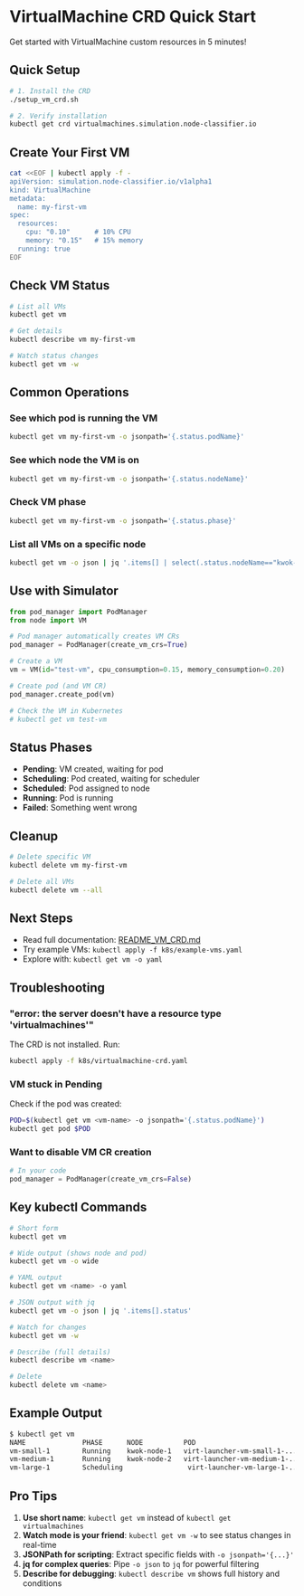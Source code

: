 # VirtualMachine CRD Quick Start

Get started with VirtualMachine custom resources in 5 minutes!

## Quick Setup

```bash
# 1. Install the CRD
./setup_vm_crd.sh

# 2. Verify installation
kubectl get crd virtualmachines.simulation.node-classifier.io
```

## Create Your First VM

```bash
cat <<EOF | kubectl apply -f -
apiVersion: simulation.node-classifier.io/v1alpha1
kind: VirtualMachine
metadata:
  name: my-first-vm
spec:
  resources:
    cpu: "0.10"      # 10% CPU
    memory: "0.15"   # 15% memory
  running: true
EOF
```

## Check VM Status

```bash
# List all VMs
kubectl get vm

# Get details
kubectl describe vm my-first-vm

# Watch status changes
kubectl get vm -w
```

## Common Operations

### See which pod is running the VM

```bash
kubectl get vm my-first-vm -o jsonpath='{.status.podName}'
```

### See which node the VM is on

```bash
kubectl get vm my-first-vm -o jsonpath='{.status.nodeName}'
```

### Check VM phase

```bash
kubectl get vm my-first-vm -o jsonpath='{.status.phase}'
```

### List all VMs on a specific node

```bash
kubectl get vm -o json | jq '.items[] | select(.status.nodeName=="kwok-node-1") | .metadata.name'
```

## Use with Simulator

```python
from pod_manager import PodManager
from node import VM

# Pod manager automatically creates VM CRs
pod_manager = PodManager(create_vm_crs=True)

# Create a VM
vm = VM(id="test-vm", cpu_consumption=0.15, memory_consumption=0.20)

# Create pod (and VM CR)
pod_manager.create_pod(vm)

# Check the VM in Kubernetes
# kubectl get vm test-vm
```

## Status Phases

- **Pending**: VM created, waiting for pod
- **Scheduling**: Pod created, waiting for scheduler
- **Scheduled**: Pod assigned to node
- **Running**: Pod is running
- **Failed**: Something went wrong

## Cleanup

```bash
# Delete specific VM
kubectl delete vm my-first-vm

# Delete all VMs
kubectl delete vm --all
```

## Next Steps

- Read full documentation: [README_VM_CRD.md](README_VM_CRD.md)
- Try example VMs: `kubectl apply -f k8s/example-vms.yaml`
- Explore with: `kubectl get vm -o yaml`

## Troubleshooting

### "error: the server doesn't have a resource type 'virtualmachines'"

The CRD is not installed. Run:
```bash
kubectl apply -f k8s/virtualmachine-crd.yaml
```

### VM stuck in Pending

Check if the pod was created:
```bash
POD=$(kubectl get vm <vm-name> -o jsonpath='{.status.podName}')
kubectl get pod $POD
```

### Want to disable VM CR creation

```python
# In your code
pod_manager = PodManager(create_vm_crs=False)
```

## Key kubectl Commands

```bash
# Short form
kubectl get vm

# Wide output (shows node and pod)
kubectl get vm -o wide

# YAML output
kubectl get vm <name> -o yaml

# JSON output with jq
kubectl get vm -o json | jq '.items[].status'

# Watch for changes
kubectl get vm -w

# Describe (full details)
kubectl describe vm <name>

# Delete
kubectl delete vm <name>
```

## Example Output

```bash
$ kubectl get vm
NAME              PHASE      NODE          POD                            CPU     MEMORY   AGE
vm-small-1        Running    kwok-node-1   virt-launcher-vm-small-1-...   0.05    0.08     5m
vm-medium-1       Running    kwok-node-2   virt-launcher-vm-medium-1-..   0.15    0.20     5m
vm-large-1        Scheduling                virt-launcher-vm-large-1-...   0.30    0.40     10s
```

## Pro Tips

1. **Use short name**: `kubectl get vm` instead of `kubectl get virtualmachines`
2. **Watch mode is your friend**: `kubectl get vm -w` to see status changes in real-time
3. **JSONPath for scripting**: Extract specific fields with `-o jsonpath='{...}'`
4. **jq for complex queries**: Pipe `-o json` to `jq` for powerful filtering
5. **Describe for debugging**: `kubectl describe vm` shows full history and conditions
